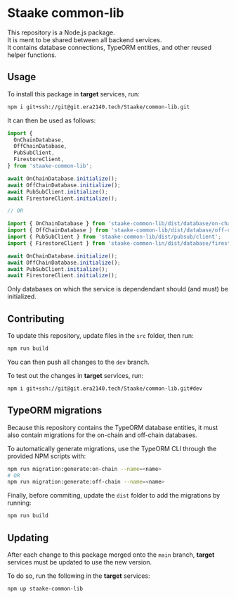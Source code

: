 # Staake common-lib

This repository is a Node.js package.\
It is ment to be shared between all backend services.\
It contains database connections, TypeORM entities, and other reused helper functions.

## Usage

To install this package in **target** services, run:

```sh
npm i git+ssh://git@git.era2140.tech/Staake/common-lib.git
```

It can then be used as follows:

```typescript
import {
  OnChainDatabase,
  OffChainDatabase,
  PubSubClient,
  FirestoreClient,
} from 'staake-common-lib';

await OnChainDatabase.initialize();
await OffChainDatabase.initialize();
await PubSubClient.initialize();
await FirestoreClient.initialize();

// OR

import { OnChainDatabase } from 'staake-common-lib/dist/database/on-chain';
import { OffChainDatabase } from 'staake-common-lib/dist/database/off-chain';
import { PubSubClient } from 'staake-common-lib/dist/pubsub/client';
import { FirestoreClient } from 'staake-common-lin/dist/database/firestore';

await OnChainDatabase.initialize();
await OffChainDatabase.initialize();
await PubSubClient.initialize();
await FirestoreClient.initialize();
```

Only databases on which the service is dependendant should (and must) be initialized.

## Contributing

To update this repository, update files in the `src` folder, then run:

```sh
npm run build
```

You can then push all changes to the `dev` branch.

To test out the changes in **target** services, run:

```sh
npm i git+ssh://git@git.era2140.tech/Staake/common-lib.git#dev
```

## TypeORM migrations

Because this repository contains the TypeORM database entities, it must also contain migrations for the on-chain and off-chain databases.

To automatically generate migrations, use the TypeORM CLI through the provided NPM scripts with:

```sh
npm run migration:generate:on-chain --name=<name>
# OR
npm run migration:generate:off-chain --name=<name>
```

Finally, before commiting, update the `dist` folder to add the migrations by running:

```sh
npm run build
```

## Updating

After each change to this package merged onto the `main` branch, **target** services must be updated to use the new version.

To do so, run the following in the **target** services:

```sh
npm up staake-common-lib
```
